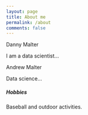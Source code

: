 ```yaml
---
layout: page
title: About me
permalink: /about
comments: false
---
```


<div class="row justify-content-between">
<div class="col-md-8 pr-5">

<p>
Danny Malter </p>

<p>
I am a data scientist...</p>

<p>
Andrew Malter</p>

<p>
Data science...</p>

</div>

<div class="col-md-4">

<div class="sticky-top sticky-top-80">
<h5>Hobbies</h5>
<p>
Baseball and outdoor activities.</p>


</div>
</div>
</div>
